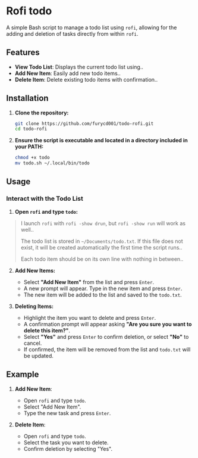 # Rofi todo

A simple Bash script to manage a todo list using `rofi`, allowing for the adding and deletion of tasks directly from within `rofi`.


## Features

+ **View Todo List**: Displays the current todo list using..
+ **Add New Item**: Easily add new todo items..
+ **Delete Item**: Delete existing todo items with confirmation..


## Installation

1. **Clone the repository:**
    ```bash
    git clone https://github.com/furycd001/todo-rofi.git
    cd todo-rofi
    ```

2. **Ensure the script is executable and located in a directory included in your PATH:**
    ```bash
    chmod +x todo
    mv todo.sh ~/.local/bin/todo
    ```
## Usage

### Interact with the Todo List

1. **Open `rofi` and type `todo`:**

> I launch `rofi` with `rofi -show drun`, but `rofi -show run` will work as well..
>
>  The todo list is stored in `~/Documents/todo.txt`. If this file does not exist, it will be created automatically the first time the script runs..
>
>  Each todo item should be on its own line with nothing in between..

2. **Add New Items:**
    + Select **"Add New Item"** from the list and press `Enter`.
    + A new prompt will appear. Type in the new item and press `Enter`.
    + The new item will be added to the list and saved to the `todo.txt`.

3. **Deleting Items:**
    + Highlight the item you want to delete and press `Enter`.
    + A confirmation prompt will appear asking **"Are you sure you want to delete this item?"**.
    + Select **"Yes"** and press `Enter` to confirm deletion, or select **"No"** to cancel.
    + If confirmed, the item will be removed from the list and `todo.txt` will be updated.

## Example

1. **Add New Item**:
    - Open `rofi` and type `todo`.
    - Select "Add New Item".
    - Type the new task and press `Enter`.

2. **Delete Item**:
    - Open `rofi` and type `todo`.
    - Select the task you want to delete.
    - Confirm deletion by selecting "Yes".
